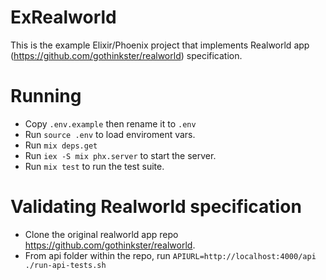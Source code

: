 # ExRealworld

This is the example Elixir/Phoenix project that implements Realworld app (https://github.com/gothinkster/realworld) specification.

# Running
- Copy `.env.example` then rename it to `.env`
- Run `source .env` to load enviroment vars.
- Run `mix deps.get`
- Run `iex -S mix phx.server` to start the server.
- Run `mix test` to run the test suite.

# Validating Realworld specification
- Clone the original realworld app repo https://github.com/gothinkster/realworld.
- From api folder within the repo, run `APIURL=http://localhost:4000/api ./run-api-tests.sh`
